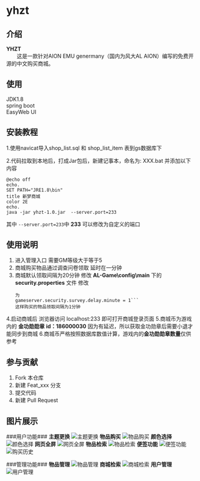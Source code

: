 # yhzt

## 介绍
**YHZT**</br>
&emsp;&emsp;这是一款针对AION EMU genermany（国内为风大AL AION）编写的免费开源的中文购买商城。

## 使用
JDK1.8 <br/>
spring boot  </br>
EasyWeb UI

## 安装教程

1.使用navicat导入shop_list.sql 和 shop_list_item 表到gs数据库下

2.代码拉取到本地后，打成Jar包后，新建记事本，命名为: XXX.bat 并添加以下内容
```
@echo off
echo.
SET PATH="JRE1.8\bin"
title 新梦商城
color 2E
echo. 
java -jar yhzt-1.0.jar  --server.port=233 
```
其中 `--server.port=233`中  **233** 可以修改为自定义的端口

## 使用说明

1. 进入管理入口 需要GM等级大于等于5
2. 商城购买物品通过调查问卷领取 延时在一分钟
3. 商城默认领取间隔为20分钟 
	修改 **AL-Game\config\main** 下的 **security.properties** 文件 
	修改
	```gameserver.security.survey.delay.minute = 20
	为
	gameserver.security.survey.delay.minute = 1```
	这样购买的物品领取间隔为1分钟
4.启动商城后 浏览器访问 localhost:233 即可打开商城登录页面
5.商城币为游戏内的 **金功勋勋章** **id：186000030**  因为有延迟，所以获取金功勋章后需要小退才能同步到商城
6.商城币严格按照数据库数值计算，游戏内的**金功勋勋章数量**仅供参考

## 参与贡献

1. Fork 本仓库
2. 新建 Feat_xxx 分支
3. 提交代码
4. 新建 Pull Request

## 图片展示
###用户功能###
**主题更换**
![主题更换](https://images.gitee.com/uploads/images/2019/0721/220417_8d140c02_2252189.png "主题更换页")
**物品购买**
![物品购买](https://images.gitee.com/uploads/images/2019/0721/220527_a0a7d0ab_2252189.png "商品购买页.png")
**颜色选择**
![颜色选择](https://images.gitee.com/uploads/images/2019/0721/220612_3a26617e_2252189.png "颜色选择页")
**网页全屏**
![网页全屏](https://images.gitee.com/uploads/images/2019/0721/220716_8f5edfc2_2252189.png "全屏网页.png")
**物品检索**
![物品检索](https://images.gitee.com/uploads/images/2019/0721/220759_328d303b_2252189.png "永恒检索（技能 npc 套装 任务 物品）.png")
**便签功能**
![便签功能](https://images.gitee.com/uploads/images/2019/0721/220826_26bf77a9_2252189.png "便签（清除浏览器缓存后 保存的内容清空）.png")![购买历史](https://images.gitee.com/uploads/images/2019/0721/220851_59889069_2252189.png "获取物品历史.png")

###管理功能###
**物品管理**
![物品管理](https://images.gitee.com/uploads/images/2019/0721/220943_51f4855c_2252189.png "商城出售物品管理.png")
**商城检索**
![商城检索](https://images.gitee.com/uploads/images/2019/0721/221004_85c2a97e_2252189.png "商城搜索.png")
**用户管理**
![用户管理](https://images.gitee.com/uploads/images/2019/0721/221023_17f1a37a_2252189.png "用户管理.png")